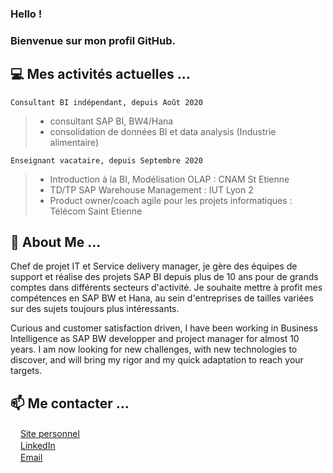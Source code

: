 ### Hello !
### Bienvenue sur mon profil GitHub.

## 💻 Mes activités actuelles ...
```
Consultant BI indépendant, depuis Août 2020
```
>- consultant SAP BI, BW4/Hana
>- consolidation de données BI et data analysis (Industrie alimentaire)


```
Enseignant vacataire, depuis Septembre 2020
```
>- Introduction à la BI, Modélisation OLAP : CNAM St Etienne
>- TD/TP SAP Warehouse Management : IUT Lyon 2
>- Product owner/coach agile pour les projets informatiques : Télécom Saint Etienne


## 💬 About Me ...
Chef de projet IT et Service delivery manager, je gère des équipes de support et réalise des projets SAP BI depuis plus de 10 ans pour de grands comptes dans différents secteurs d'activité. Je souhaite mettre à profit mes compétences en SAP BW et Hana, au sein d'entreprises de tailles variées sur des sujets toujours plus intéressants.

Curious and customer satisfaction driven, I have been working in Business Intelligence as SAP BW developper and project manager for almost 10 years.
I am now looking for new challenges, with new technologies to discover, and will bring my rigor and my quick adaptation to reach your targets. 

## 📫 Me contacter ...
<p>
  <a href="https://jeremydubreuil.fr/"><img src="https://img.icons8.com/color/96/000000/internet.png" height="16"/>Site personnel</a><br>
  <a href="https://www.linkedin.com/in/jeremydubreuil/"><img src="https://img.icons8.com/color/96/000000/linkedin-circled.png" height="16"/>LinkedIn</a><br>
  <a href="mailto:jeremy.dubreuil@gmail.com"><img src="https://img.icons8.com/color/96/000000/email.png" height="16"/>Email</a>
</p>
